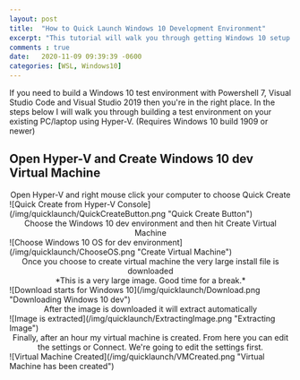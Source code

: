 ```yaml
---
layout: post
title:  "How to Quick Launch Windows 10 Development Environment"
excerpt: "This tutorial will walk you through getting Windows 10 setup with tools like Powershell 7, Visual Studio Code, Visual Studio 2019 and WSL2"
comments : true
date:   2020-11-09 09:39:39 -0600
categories: [WSL, Windows10]
---
```


If you need to build a Windows 10 test environment with Powershell 7, Visual Studio Code and Visual Studio 2019 then you're in the right place. In the steps below I will walk you through building a test environment on your existing PC/laptop using Hyper-V. (Requires Windows 10 build 1909 or newer)

## Open Hyper-V and Create Windows 10 dev Virtual Machine ##

<center>Open Hyper-V and right mouse click your computer to choose Quick Create</center>
![Quick Create from Hyper-V Console](/img/quicklaunch/QuickCreateButton.png "Quick Create Button")


<br>
<center>Choose the Windows 10 dev environment and then hit Create Virtual Machine</center>
![Choose Windows 10 OS for dev environment](/img/quicklaunch/ChooseOS.png "Create Virtual Machine")

<br>
<center>Once you choose to create virtual machine the very large install file is downloaded</center>
<center>*This is a very large image. Good time for a break.*</center>
![Download starts for Windows 10](/img/quicklaunch/Download.png "Downloading Windows 10 dev")

<br>
<center>After the image is downloaded it will extract automatically</center>
![Image is extracted](/img/quicklaunch/ExtractingImage.png "Extracting Image")

<br>
<center>Finally, after an hour my virtual machine is created. From here you can edit the settings or Connect. We're going to edit the settings first.</center>
![Virtual Machine Created](/img/quicklaunch/VMCreated.png "Virtual Machine has been created")
